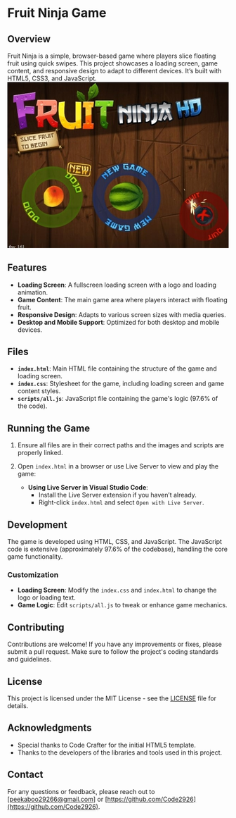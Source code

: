 # Fruit Ninja Game

## Overview

Fruit Ninja is a simple, browser-based game where players slice floating fruit using quick swipes. This project showcases a loading screen, game content, and responsive design to adapt to different devices. It’s built with HTML5, CSS3, and JavaScript.
![Fruit Ninja](fruit-ninja.png)

## Features

- **Loading Screen**: A fullscreen loading screen with a logo and loading animation.
- **Game Content**: The main game area where players interact with floating fruit.
- **Responsive Design**: Adapts to various screen sizes with media queries.
- **Desktop and Mobile Support**: Optimized for both desktop and mobile devices.

## Files

- **`index.html`**: Main HTML file containing the structure of the game and loading screen.
- **`index.css`**: Stylesheet for the game, including loading screen and game content styles.
- **`scripts/all.js`**: JavaScript file containing the game's logic (97.6% of the code).

## Running the Game

1. Ensure all files are in their correct paths and the images and scripts are properly linked.
2. Open `index.html` in a browser or use Live Server to view and play the game:

   - **Using Live Server in Visual Studio Code**: 
     - Install the Live Server extension if you haven’t already.
     - Right-click `index.html` and select `Open with Live Server`.

## Development

The game is developed using HTML, CSS, and JavaScript. The JavaScript code is extensive (approximately 97.6% of the codebase), handling the core game functionality.

### Customization

- **Loading Screen**: Modify the `index.css` and `index.html` to change the logo or loading text.
- **Game Logic**: Edit `scripts/all.js` to tweak or enhance game mechanics.

## Contributing

Contributions are welcome! If you have any improvements or fixes, please submit a pull request. Make sure to follow the project's coding standards and guidelines.

## License

This project is licensed under the MIT License - see the [LICENSE](LICENSE.txt) file for details.

## Acknowledgments

- Special thanks to Code Crafter for the initial HTML5 template.
- Thanks to the developers of the libraries and tools used in this project.

## Contact

For any questions or feedback, please reach out to [peekaboo29266@gmail.com] or [https://github.com/Code2926](https://github.com/Code2926).
